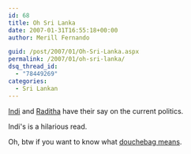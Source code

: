 ```yaml
---
id: 68
title: Oh Sri Lanka
date: 2007-01-31T16:55:18+00:00
author: Merill Fernando

guid: /post/2007/01/Oh-Sri-Lanka.aspx
permalink: /2007/01/oh-sri-lanka/
dsq_thread_id:
  - "78449269"
categories:
  - Sri Lankan
---
```

<p><a href="http://www.indi.ca/2007/01/ministry-of-wtf/">Indi</a> and <a href="http://www.webquarry.com/~raditha/blog/archives/001131.html">Raditha</a> have their say on the current politics.</p> <p>Indi's is a hilarious read.</p> <p>Oh, btw if you want to know what <a href="http://www.urbandictionary.com/define.php?term=douchebag">douchebag means</a>.</p>